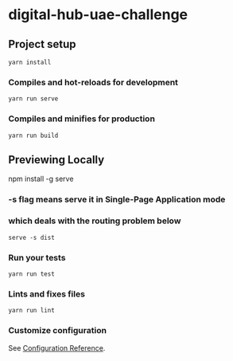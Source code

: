 # digital-hub-uae-challenge

## Project setup
```
yarn install
```

### Compiles and hot-reloads for development
```
yarn run serve
```

### Compiles and minifies for production
```
yarn run build
```
## Previewing Locally
npm install -g serve

### -s flag means serve it in Single-Page Application mode
### which deals with the routing problem below
```
serve -s dist
```

### Run your tests
```
yarn run test
```
### Lints and fixes files
```
yarn run lint
```

### Customize configuration
See [Configuration Reference](https://cli.vuejs.org/config/).
